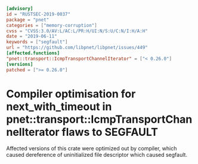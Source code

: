 ```toml
[advisory]
id = "RUSTSEC-2019-0037"
package = "pnet"
categories = ["memory-corruption"]
cvss = "CVSS:3.0/AV:L/AC:L/PR:H/UI:N/S:U/C:N/I:H/A:H"
date = "2019-06-11"
keywords = ["segfault"]
url = "https://github.com/libpnet/libpnet/issues/449"
[affected.functions]
"pnet::transport::IcmpTransportChannelIterator" = ["< 0.26.0"]
[versions]
patched = [">= 0.26.0"]
```

# Compiler optimisation for next_with_timeout in pnet::transport::IcmpTransportChannelIterator flaws to SEGFAULT

Affected versions of this crate were optimized out by compiler,
which caused dereference of uninitialized file descriptor which caused segfault.
